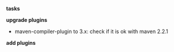 **tasks**

**upgrade plugins**

- maven-compiler-plugin to 3.x: check if it is ok with maven 2.2.1

**add plugins**
